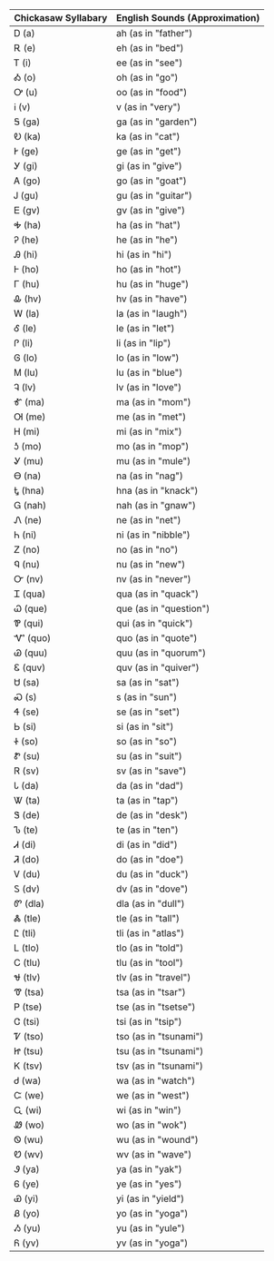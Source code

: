 | Chickasaw Syllabary | English Sounds (Approximation) |
|----------------------|-------------------------------|
| Ꭰ (a)                | ah (as in "father")           |
| Ꭱ (e)                | eh (as in "bed")              |
| Ꭲ (i)                | ee (as in "see")              |
| Ꭳ (o)                | oh (as in "go")               |
| Ꭴ (u)                | oo (as in "food")             |
| Ꭵ (v)                | v (as in "very")              |
| Ꭶ (ga)               | ga (as in "garden")           |
| Ꭷ (ka)               | ka (as in "cat")              |
| Ꭸ (ge)               | ge (as in "get")              |
| Ꭹ (gi)               | gi (as in "give")             |
| Ꭺ (go)               | go (as in "goat")             |
| Ꭻ (gu)               | gu (as in "guitar")           |
| Ꭼ (gv)               | gv (as in "give")             |
| Ꭽ (ha)               | ha (as in "hat")              |
| Ꭾ (he)               | he (as in "he")               |
| Ꭿ (hi)               | hi (as in "hi")               |
| Ꮀ (ho)               | ho (as in "hot")              |
| Ꮁ (hu)               | hu (as in "huge")             |
| Ꮂ (hv)               | hv (as in "have")             |
| Ꮃ (la)               | la (as in "laugh")            |
| Ꮄ (le)               | le (as in "let")              |
| Ꮅ (li)               | li (as in "lip")              |
| Ꮆ (lo)               | lo (as in "low")              |
| Ꮇ (lu)               | lu (as in "blue")             |
| Ꮈ (lv)               | lv (as in "love")             |
| Ꮉ (ma)               | ma (as in "mom")              |
| Ꮊ (me)               | me (as in "met")              |
| Ꮋ (mi)               | mi (as in "mix")              |
| Ꮌ (mo)               | mo (as in "mop")              |
| Ꮍ (mu)               | mu (as in "mule")             |
| Ꮎ (na)               | na (as in "nag")              |
| Ꮏ (hna)              | hna (as in "knack")           |
| Ꮐ (nah)              | nah (as in "gnaw")            |
| Ꮑ (ne)               | ne (as in "net")              |
| Ꮒ (ni)               | ni (as in "nibble")           |
| Ꮓ (no)               | no (as in "no")               |
| Ꮔ (nu)               | nu (as in "new")              |
| Ꮕ (nv)               | nv (as in "never")            |
| Ꮖ (qua)              | qua (as in "quack")           |
| Ꮗ (que)              | que (as in "question")        |
| Ꮘ (qui)              | qui (as in "quick")           |
| Ꮙ (quo)              | quo (as in "quote")           |
| Ꮚ (quu)              | quu (as in "quorum")          |
| Ꮛ (quv)              | quv (as in "quiver")          |
| Ꮜ (sa)               | sa (as in "sat")              |
| Ꮝ (s)                | s (as in "sun")               |
| Ꮞ (se)               | se (as in "set")              |
| Ꮟ (si)               | si (as in "sit")              |
| Ꮠ (so)               | so (as in "so")               |
| Ꮡ (su)               | su (as in "suit")             |
| Ꮢ (sv)               | sv (as in "save")             |
| Ꮣ (da)               | da (as in "dad")              |
| Ꮤ (ta)               | ta (as in "tap")              |
| Ꮥ (de)               | de (as in "desk")             |
| Ꮦ (te)               | te (as in "ten")              |
| Ꮧ (di)               | di (as in "did")              |
| Ꮨ (do)               | do (as in "doe")              |
| Ꮩ (du)               | du (as in "duck")             |
| Ꮪ (dv)               | dv (as in "dove")             |
| Ꮫ (dla)              | dla (as in "dull")            |
| Ꮬ (tle)              | tle (as in "tall")            |
| Ꮭ (tli)              | tli (as in "atlas")           |
| Ꮮ (tlo)              | tlo (as in "told")            |
| Ꮯ (tlu)              | tlu (as in "tool")            |
| Ꮰ (tlv)              | tlv (as in "travel")          |
| Ꮱ (tsa)              | tsa (as in "tsar")            |
| Ꮲ (tse)              | tse (as in "tsetse")          |
| Ꮳ (tsi)              | tsi (as in "tsip")            |
| Ꮴ (tso)              | tso (as in "tsunami")         |
| Ꮵ (tsu)              | tsu (as in "tsunami")         |
| Ꮶ (tsv)              | tsv (as in "tsunami")         |
| Ꮷ (wa)               | wa (as in "watch")            |
| Ꮸ (we)               | we (as in "west")             |
| Ꮹ (wi)               | wi (as in "win")              |
| Ꮺ (wo)               | wo (as in "wok")              |
| Ꮻ (wu)               | wu (as in "wound")            |
| Ꮼ (wv)               | wv (as in "wave")             |
| Ꮽ (ya)               | ya (as in "yak")              |
| Ꮾ (ye)               | ye (as in "yes")              |
| Ꮿ (yi)               | yi (as in "yield")            |
| Ᏸ (yo)               | yo (as in "yoga")             |
| Ᏹ (yu)               | yu (as in "yule")             |
| Ᏺ (yv)               | yv (as in "yoga")             |
